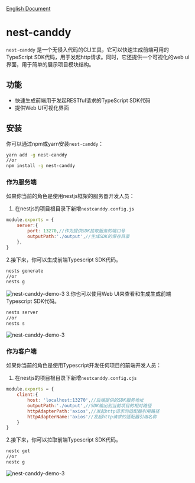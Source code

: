 
[English Document](README.md)

# nest-canddy

`nest-canddy` 是一个无侵入代码的CLI工具，它可以快速生成前端可用的TypeScript SDK代码，用于发起http请求。同时，它还提供一个可视化的web ui界面，用于简单的展示项目模块结构。

## 功能

- 快速生成前端用于发起RESTful请求的TypeScript SDK代码
- 提供Web UI可视化界面

## 安装

你可以通过npm或yarn安装`nest-canddy`：

```bash
yarn add -g nest-canddy
//or
npm install -g nest-canddy
```
### 作为服务端

如果你当前的角色是使用nestjs框架的服务器开发人员：

1. 在nestjs的项目根目录下新增`nestcanddy.config.js`
```javascript
module.exports = {
    server:{
		port: 13270,//作为提供SDK拉取服务的端口号
		outputPath:'./output',//生成SDK的保存目录
	},
}
```
2.接下来，你可以生成前端Typescript SDK代码。
```bash
nests generate
//or
nests g
```
![nest-canddy-demo-3](https://caidan-1318352346.cos.ap-guangzhou.myqcloud.com/upload/demo/nest-canddy-demo-1.gif)
3.你也可以使用Web UI来查看和生成生成前端Typescript SDK代码。
```bash
nests server
//or
nests s
```
![nest-canddy-demo-3](https://caidan-1318352346.cos.ap-guangzhou.myqcloud.com/upload/demo/nest-canddy-demo-2.gif)

### 作为客户端

如果你当前的角色是使用Typescript开发任何项目的前端开发人员：

1. 在nestjs的项目根目录下新增`nestcanddy.config.cjs`
```javascript
module.exports = {
	client:{
		host: 'localhost:13270',//后端提供的SDK服务地址
		outputPath:'./output',//SDK输出到当前项目的相对路径
		httpAdapterPath:'axios',//发起http请求的适配器引用路径
		httpAdapterName:'axios'//发起http请求的适配器引用名称
	}
}
```
2.接下来，你可以拉取前端Typescript SDK代码。
```bash
nestc get
//or
nestc g
```
![nest-canddy-demo-3](https://caidan-1318352346.cos.ap-guangzhou.myqcloud.com/upload/demo/nest-canddy-demo-3.gif)
